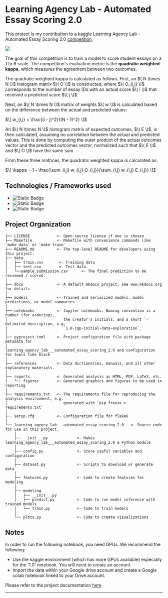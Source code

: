# Learning Agency Lab - Automated Essay Scoring 2.0


This project is my contribution to a kaggle Learning Agency Lab - Automated Essay Scoring 2.0 <a href="https://www.kaggle.com/competitions learning-agency-lab-automated-essay-scoring-2">competition</a>.



<a target="_blank" href="https://cookiecutter-data-science.drivendata.org/">
    <img src="https://img.shields.io/badge/CCDS-Project%20template-328F97?logo=cookiecutter" />
</a>


The goal of this competition is to train a model to score student essays on a 1 to 6 scale. The competition's evaluation metric is the **quadratic weighted kappa**, which measures the agreement between two outcomes.

The quadratic weighted kappa is calculated as follows. First, an $( N \times N \)$ histogram matrix $\( O \)$ is constructed, where $\( O_{i,j} \)$ corresponds to the number of essay IDs with an actual score $\( i \)$ that received a predicted score $\( j \)$.

Next, an $\( N \times N \)$ matrix of weights $\( w \)$ is calculated based on the difference between the actual and predicted values:

$\[
w_{i,j} = \frac{(i - j)^2}{(N - 1)^2}
\]$

An $\( N \times N \)$ histogram matrix of expected outcomes, $\( E \)$, is then calculated, assuming no correlation between the actual and predicted values. This is done by computing the outer product of the actual outcomes vector and the predicted outcomes vector, normalized such that $\( E \)$ and $\( O \)$ have the same sum.

From these three matrices, the quadratic weighted kappa is calculated as:

$\[
\kappa = 1 - \frac{\sum_{i,j} w_{i,j} O_{i,j}}{\sum_{i,j} w_{i,j} E_{i,j}}
\]$



## Technologies / Frameworks used 
* ![Static Badge](https://img.shields.io/badge/Python-3.10-green)
* ![Static Badge](https://img.shields.io/badge/keras_nlp-0.9.3-green)
* ![Static Badge](https://img.shields.io/badge/keras-3.2.1-green)


## Project Organization

```
├── LICENSE            <- Open-source license if one is chosen
├── Makefile           <- Makefile with convenience commands like `make data` or `make train`
├── README.md          <- The top-level README for developers using this project.
├── data
│   ├── train.csv       <- Training data 
│   ├── test.csv        <- Test data.
│   └──sample_submission.csv      <- The final prediction to be reviewed / scored.
│
├── docs               <- A default mkdocs project; see www.mkdocs.org for details
│
├── models             <- Trained and serialized models, model predictions, or model summaries
│
├── notebooks          <- Jupyter notebooks. Naming convention is a number (for ordering),
│                         the creator's initials, and a short `-` delimited description, e.g.
│                         `1.0-jqp-initial-data-exploration`.
│
├── pyproject.toml     <- Project configuration file with package metadata for 
│                         learning_agency_lab___automated_essay_scoring_2.0 and configuration for tools like black
│
├── references         <- Data dictionaries, manuals, and all other explanatory materials.
│
├── reports            <- Generated analysis as HTML, PDF, LaTeX, etc.
│   └── figures        <- Generated graphics and figures to be used in reporting
│
├── requirements.txt   <- The requirements file for reproducing the analysis environment, e.g.
│                         generated with `pip freeze > requirements.txt`
│
├── setup.cfg          <- Configuration file for flake8
│
└── learning_agency_lab___automated_essay_scoring_2.0   <- Source code for use in this project.
    │
    ├── __init__.py             <- Makes learning_agency_lab___automated_essay_scoring_2.0 a Python module
    │
    ├── config.py               <- Store useful variables and configuration
    │
    ├── dataset.py              <- Scripts to download or generate data
    │
    ├── features.py             <- Code to create features for modeling
    │
    ├── modeling                
    │   ├── __init__.py 
    │   ├── predict.py          <- Code to run model inference with trained models          
    │   └── train.py            <- Code to train models
    │
    └── plots.py                <- Code to create visualizations
```


## Notes

In order to run the following notebook, you need GPUs.
We recommend the following:
* Use the kaggle environment (which has more GPUs available) especially for the '1.0' notebook. You will need to create an account.</br>
* Import the data within your Google drive account and create a Google colab notebook linked to your Drive account.</br>

Please refer to the project documentation <a href="https://github.com/csk99/Learning-Agency-Lab---Automated-Essay-Scoring-2.0./blob/main/references/approaches-explantations.md">here</a> 


--------

